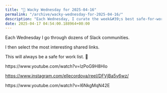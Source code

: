 ```yaml
---
title: "🤪 Wacky Wednesday for 2025-04-16"
permalink: "/archive/wacky-wednesday-for-2025-04-16/"
description: "Each Wednesday, I curate the week&#39;s best safe-for-work links from various Slack communities."
date: 2025-04-17 04:54:00.188964+00:00
---
```


<!-- buttondown-editor-mode: fancy --><p></p><p>Each Wednesday I go through dozens of Slack communities.</p><p>I then select the most interesting shared links.</p><p>This will always be a safe for work list. 🙈</p><p>https://www.youtube.com/watch?v=lzPoG9H8Hlo</p><p><a target="_blank" rel="noopener noreferrer nofollow" href="https://www.instagram.com/ellecordova/reel/DFVjBa5v6wz/">https://www.instagram.com/ellecordova/reel/DFVjBa5v6wz/</a></p><p>https://www.youtube.com/watch?v=l6NkgMqN42E</p>